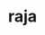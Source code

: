 ---
title: "raja"
layout: cache
categories: [package, develop-2024-03-10]
meta: {"versions": ["0.14.0", "2022.10.4"], "compilers": ["cce@=15.0.1", "gcc@=10.3.0", "gcc@=11.1.0", "gcc@=11.4.0", "gcc@=7.3.1", "gcc@=7.5.0", "gcc@=9.4.0", "oneapi@=2024.0.0"], "oss": ["amzn2", "rhel8", "sle_hpc15", "ubuntu18.04", "ubuntu20.04", "ubuntu22.04"], "platforms": ["linux"], "targets": ["aarch64", "neoverse_n1", "neoverse_v1", "neoverse_v2", "ppc64le", "x86_64_v3", "x86_64_v4", "zen4"], "stacks": ["aws-isc", "aws-isc-aarch64", "data-vis-sdk", "e4s", "e4s-cray-rhel", "e4s-cray-sles", "e4s-neoverse-v2", "e4s-neoverse_v1", "e4s-oneapi", "e4s-power", "e4s-rocm-external", "radiuss", "radiuss-aws", "radiuss-aws-aarch64", "root"], "num_specs": 28, "num_specs_by_stack": {"radiuss-aws-aarch64": 2, "aws-isc-aarch64": 2, "root": 28, "radiuss-aws": 3, "aws-isc": 1, "e4s-cray-rhel": 1, "e4s-cray-sles": 1, "radiuss": 1, "e4s-power": 3, "data-vis-sdk": 2, "e4s-neoverse_v1": 4, "e4s-neoverse-v2": 4, "e4s": 1, "e4s-rocm-external": 4, "e4s-oneapi": 1}}
spec_details: [{"hash": "7k567jbeciantyv62k2xbfldlhgczd45", "compiler": "gcc@=7.3.1", "versions": ["2022.10.4"], "os": "amzn2", "platform": "linux", "target": "aarch64", "variants": ["build_system=cmake", "build_type=Release", "~cuda", "+examples", "+exercises", "generator=make", "~ipo", "+openmp", "~plugins", "~rocm", "+shared", "~tests"], "stacks": ["radiuss-aws-aarch64", "aws-isc-aarch64", "root"], "size": "-", "tarball": "https://binaries.spack.io/develop-2024-03-10/build_cache/linux-amzn2-aarch64/gcc-7.3.1/raja-2022.10.4/linux-amzn2-aarch64-gcc-7.3.1-raja-2022.10.4-7k567jbeciantyv62k2xbfldlhgczd45.spack"}, {"hash": "lky7wmdd4hkf7mkh5bplh6idp5unernx", "compiler": "gcc@=7.3.1", "versions": ["2022.10.4"], "os": "amzn2", "platform": "linux", "target": "neoverse_n1", "variants": ["build_system=cmake", "build_type=Release", "~cuda", "+examples", "+exercises", "generator=make", "~ipo", "+openmp", "~plugins", "~rocm", "+shared", "~tests"], "stacks": ["radiuss-aws-aarch64", "aws-isc-aarch64", "root"], "size": "-", "tarball": "https://binaries.spack.io/develop-2024-03-10/build_cache/linux-amzn2-neoverse_n1/gcc-7.3.1/raja-2022.10.4/linux-amzn2-neoverse_n1-gcc-7.3.1-raja-2022.10.4-lky7wmdd4hkf7mkh5bplh6idp5unernx.spack"}, {"hash": "iyepyam7avyuogb24vmsffq47imf25ve", "compiler": "gcc@=7.3.1", "versions": ["2022.10.4"], "os": "amzn2", "platform": "linux", "target": "x86_64_v3", "variants": ["build_system=cmake", "build_type=Release", "+cuda", "cuda_arch=70", "+examples", "+exercises", "generator=make", "~ipo", "~openmp", "~plugins", "~rocm", "+shared", "~tests"], "stacks": ["radiuss-aws", "root"], "size": "-", "tarball": "https://binaries.spack.io/develop-2024-03-10/build_cache/linux-amzn2-x86_64_v3/gcc-7.3.1/raja-2022.10.4/linux-amzn2-x86_64_v3-gcc-7.3.1-raja-2022.10.4-iyepyam7avyuogb24vmsffq47imf25ve.spack"}, {"hash": "rni6grndw7sgabbymetjyi557efjubus", "compiler": "gcc@=7.3.1", "versions": ["2022.10.4"], "os": "amzn2", "platform": "linux", "target": "x86_64_v3", "variants": ["build_system=cmake", "build_type=Release", "~cuda", "+examples", "+exercises", "generator=make", "~ipo", "+openmp", "~plugins", "~rocm", "+shared", "~tests"], "stacks": ["radiuss-aws", "root"], "size": "-", "tarball": "https://binaries.spack.io/develop-2024-03-10/build_cache/linux-amzn2-x86_64_v3/gcc-7.3.1/raja-2022.10.4/linux-amzn2-x86_64_v3-gcc-7.3.1-raja-2022.10.4-rni6grndw7sgabbymetjyi557efjubus.spack"}, {"hash": "jwa45sa7syesmvvnz65dzpjvlbybd5iq", "compiler": "gcc@=7.3.1", "versions": ["2022.10.4"], "os": "amzn2", "platform": "linux", "target": "x86_64_v3", "variants": ["build_system=cmake", "build_type=Release", "+cuda", "cuda_arch=70", "+examples", "+exercises", "generator=make", "~ipo", "+openmp", "~plugins", "~rocm", "+shared", "~tests"], "stacks": ["radiuss-aws", "root"], "size": "-", "tarball": "https://binaries.spack.io/develop-2024-03-10/build_cache/linux-amzn2-x86_64_v3/gcc-7.3.1/raja-2022.10.4/linux-amzn2-x86_64_v3-gcc-7.3.1-raja-2022.10.4-jwa45sa7syesmvvnz65dzpjvlbybd5iq.spack"}, {"hash": "h5hbd7g767rzl4mdgmmduviw2fbp2hj2", "compiler": "gcc@=7.3.1", "versions": ["2022.10.4"], "os": "amzn2", "platform": "linux", "target": "x86_64_v3", "variants": ["build_system=cmake", "build_type=Release", "+cuda", "cuda_arch=70", "+examples", "+exercises", "generator=make", "~ipo", "+openmp", "~plugins", "~rocm", "+shared", "~tests"], "stacks": ["aws-isc", "root"], "size": "-", "tarball": "https://binaries.spack.io/develop-2024-03-10/build_cache/linux-amzn2-x86_64_v3/gcc-7.3.1/raja-2022.10.4/linux-amzn2-x86_64_v3-gcc-7.3.1-raja-2022.10.4-h5hbd7g767rzl4mdgmmduviw2fbp2hj2.spack"}, {"hash": "5n5shrqbe5zzqkpluwhtsu44lg4lpwcq", "compiler": "cce@=15.0.1", "versions": ["2022.10.4"], "os": "rhel8", "platform": "linux", "target": "zen4", "variants": ["build_system=cmake", "build_type=Release", "~cuda", "+examples", "+exercises", "generator=make", "~ipo", "+openmp", "~plugins", "~rocm", "+shared", "~tests"], "stacks": ["e4s-cray-rhel", "root"], "size": "-", "tarball": "https://binaries.spack.io/develop-2024-03-10/build_cache/linux-rhel8-zen4/cce-15.0.1/raja-2022.10.4/linux-rhel8-zen4-cce-15.0.1-raja-2022.10.4-5n5shrqbe5zzqkpluwhtsu44lg4lpwcq.spack"}, {"hash": "746luzy5em7xyezwugqhdjlzfq5klzef", "compiler": "gcc@=10.3.0", "versions": ["2022.10.4"], "os": "sle_hpc15", "platform": "linux", "target": "x86_64_v4", "variants": ["build_system=cmake", "build_type=Release", "~cuda", "+examples", "+exercises", "generator=make", "~ipo", "+openmp", "~plugins", "~rocm", "+shared", "~tests"], "stacks": ["e4s-cray-sles", "root"], "size": "-", "tarball": "https://binaries.spack.io/develop-2024-03-10/build_cache/linux-sle_hpc15-x86_64_v4/gcc-10.3.0/raja-2022.10.4/linux-sle_hpc15-x86_64_v4-gcc-10.3.0-raja-2022.10.4-746luzy5em7xyezwugqhdjlzfq5klzef.spack"}, {"hash": "npxbmzcbibkw7y3rb6u5z4vqppq74fwu", "compiler": "gcc@=7.5.0", "versions": ["2022.10.4"], "os": "ubuntu18.04", "platform": "linux", "target": "x86_64_v3", "variants": ["build_system=cmake", "build_type=Release", "~cuda", "+examples", "+exercises", "generator=make", "~ipo", "+openmp", "~plugins", "~rocm", "+shared", "~tests"], "stacks": ["radiuss", "root"], "size": "-", "tarball": "https://binaries.spack.io/develop-2024-03-10/build_cache/linux-ubuntu18.04-x86_64_v3/gcc-7.5.0/raja-2022.10.4/linux-ubuntu18.04-x86_64_v3-gcc-7.5.0-raja-2022.10.4-npxbmzcbibkw7y3rb6u5z4vqppq74fwu.spack"}, {"hash": "wcicqx7ts5mietocwnvqdgns6jho7omc", "compiler": "gcc@=9.4.0", "versions": ["2022.10.4"], "os": "ubuntu20.04", "platform": "linux", "target": "ppc64le", "variants": ["build_system=cmake", "build_type=Release", "~cuda", "+examples", "+exercises", "generator=make", "~ipo", "+openmp", "~plugins", "~rocm", "+shared", "~tests"], "stacks": ["e4s-power", "root"], "size": "-", "tarball": "https://binaries.spack.io/develop-2024-03-10/build_cache/linux-ubuntu20.04-ppc64le/gcc-9.4.0/raja-2022.10.4/linux-ubuntu20.04-ppc64le-gcc-9.4.0-raja-2022.10.4-wcicqx7ts5mietocwnvqdgns6jho7omc.spack"}, {"hash": "ocbdphp33gu7v5xfwuwozpamou3fexpp", "compiler": "gcc@=9.4.0", "versions": ["0.14.0"], "os": "ubuntu20.04", "platform": "linux", "target": "ppc64le", "variants": ["build_system=cmake", "build_type=Release", "+cuda", "cuda_arch=70", "+examples", "+exercises", "generator=make", "~ipo", "+openmp", "~plugins", "~rocm", "+shared", "~tests"], "stacks": ["e4s-power", "root"], "size": "-", "tarball": "https://binaries.spack.io/develop-2024-03-10/build_cache/linux-ubuntu20.04-ppc64le/gcc-9.4.0/raja-0.14.0/linux-ubuntu20.04-ppc64le-gcc-9.4.0-raja-0.14.0-ocbdphp33gu7v5xfwuwozpamou3fexpp.spack"}, {"hash": "6th6kqagj7b4xmnq3dnj7queyokhju3y", "compiler": "gcc@=9.4.0", "versions": ["2022.10.4"], "os": "ubuntu20.04", "platform": "linux", "target": "ppc64le", "variants": ["build_system=cmake", "build_type=Release", "+cuda", "cuda_arch=70", "+examples", "+exercises", "generator=make", "~ipo", "+openmp", "~plugins", "~rocm", "+shared", "~tests"], "stacks": ["e4s-power", "root"], "size": "-", "tarball": "https://binaries.spack.io/develop-2024-03-10/build_cache/linux-ubuntu20.04-ppc64le/gcc-9.4.0/raja-2022.10.4/linux-ubuntu20.04-ppc64le-gcc-9.4.0-raja-2022.10.4-6th6kqagj7b4xmnq3dnj7queyokhju3y.spack"}, {"hash": "c4kq3a4g546t73kjoqp5hmovdjjnpm34", "compiler": "gcc@=11.1.0", "versions": ["2022.10.4"], "os": "ubuntu20.04", "platform": "linux", "target": "x86_64_v3", "variants": ["build_system=cmake", "build_type=Release", "~cuda", "+examples", "+exercises", "generator=make", "~ipo", "+openmp", "~plugins", "~rocm", "+shared", "~tests"], "stacks": ["data-vis-sdk", "root"], "size": "-", "tarball": "https://binaries.spack.io/develop-2024-03-10/build_cache/linux-ubuntu20.04-x86_64_v3/gcc-11.1.0/raja-2022.10.4/linux-ubuntu20.04-x86_64_v3-gcc-11.1.0-raja-2022.10.4-c4kq3a4g546t73kjoqp5hmovdjjnpm34.spack"}, {"hash": "y2jtnglrldfvpeis3cnxelqjhd6pcuh5", "compiler": "gcc@=11.1.0", "versions": ["2022.10.4"], "os": "ubuntu20.04", "platform": "linux", "target": "x86_64_v3", "variants": ["build_system=cmake", "build_type=Release", "~cuda", "+examples", "+exercises", "generator=make", "~ipo", "+openmp", "~plugins", "~rocm", "+shared", "~tests"], "stacks": ["data-vis-sdk", "root"], "size": "-", "tarball": "https://binaries.spack.io/develop-2024-03-10/build_cache/linux-ubuntu20.04-x86_64_v3/gcc-11.1.0/raja-2022.10.4/linux-ubuntu20.04-x86_64_v3-gcc-11.1.0-raja-2022.10.4-y2jtnglrldfvpeis3cnxelqjhd6pcuh5.spack"}, {"hash": "nw3u2nzmyw3ljuqq7fnvn3brflud7opj", "compiler": "gcc@=11.4.0", "versions": ["2022.10.4"], "os": "ubuntu22.04", "platform": "linux", "target": "neoverse_v1", "variants": ["build_system=cmake", "build_type=Release", "~cuda", "+examples", "+exercises", "generator=make", "~ipo", "+openmp", "~plugins", "~rocm", "+shared", "~tests"], "stacks": ["e4s-neoverse_v1", "root"], "size": "-", "tarball": "https://binaries.spack.io/develop-2024-03-10/build_cache/linux-ubuntu22.04-neoverse_v1/gcc-11.4.0/raja-2022.10.4/linux-ubuntu22.04-neoverse_v1-gcc-11.4.0-raja-2022.10.4-nw3u2nzmyw3ljuqq7fnvn3brflud7opj.spack"}, {"hash": "nbgsetmpvye2cybuenr2vpsvvkf3phaf", "compiler": "gcc@=11.4.0", "versions": ["2022.10.4"], "os": "ubuntu22.04", "platform": "linux", "target": "neoverse_v1", "variants": ["build_system=cmake", "build_type=Release", "+cuda", "cuda_arch=90", "+examples", "+exercises", "generator=make", "~ipo", "+openmp", "~plugins", "~rocm", "+shared", "~tests"], "stacks": ["e4s-neoverse_v1", "root"], "size": "-", "tarball": "https://binaries.spack.io/develop-2024-03-10/build_cache/linux-ubuntu22.04-neoverse_v1/gcc-11.4.0/raja-2022.10.4/linux-ubuntu22.04-neoverse_v1-gcc-11.4.0-raja-2022.10.4-nbgsetmpvye2cybuenr2vpsvvkf3phaf.spack"}, {"hash": "xbdfqy3cmnqd44xqqyhnpoyx3362tfbg", "compiler": "gcc@=11.4.0", "versions": ["2022.10.4"], "os": "ubuntu22.04", "platform": "linux", "target": "neoverse_v1", "variants": ["build_system=cmake", "build_type=Release", "+cuda", "cuda_arch=75", "+examples", "+exercises", "generator=make", "~ipo", "+openmp", "~plugins", "~rocm", "+shared", "~tests"], "stacks": ["e4s-neoverse_v1", "root"], "size": "-", "tarball": "https://binaries.spack.io/develop-2024-03-10/build_cache/linux-ubuntu22.04-neoverse_v1/gcc-11.4.0/raja-2022.10.4/linux-ubuntu22.04-neoverse_v1-gcc-11.4.0-raja-2022.10.4-xbdfqy3cmnqd44xqqyhnpoyx3362tfbg.spack"}, {"hash": "ng5lo4we4nz7wmhc2ctusbpccf35lr7i", "compiler": "gcc@=11.4.0", "versions": ["2022.10.4"], "os": "ubuntu22.04", "platform": "linux", "target": "neoverse_v1", "variants": ["build_system=cmake", "build_type=Release", "+cuda", "cuda_arch=80", "+examples", "+exercises", "generator=make", "~ipo", "+openmp", "~plugins", "~rocm", "+shared", "~tests"], "stacks": ["e4s-neoverse_v1", "root"], "size": "-", "tarball": "https://binaries.spack.io/develop-2024-03-10/build_cache/linux-ubuntu22.04-neoverse_v1/gcc-11.4.0/raja-2022.10.4/linux-ubuntu22.04-neoverse_v1-gcc-11.4.0-raja-2022.10.4-ng5lo4we4nz7wmhc2ctusbpccf35lr7i.spack"}, {"hash": "o5scqfohi4beddiqhwtebyvgfw6xvy4g", "compiler": "gcc@=11.4.0", "versions": ["2022.10.4"], "os": "ubuntu22.04", "platform": "linux", "target": "neoverse_v2", "variants": ["build_system=cmake", "build_type=Release", "~cuda", "+examples", "+exercises", "generator=make", "~ipo", "+openmp", "~plugins", "~rocm", "+shared", "~tests"], "stacks": ["e4s-neoverse-v2", "root"], "size": "-", "tarball": "https://binaries.spack.io/develop-2024-03-10/build_cache/linux-ubuntu22.04-neoverse_v2/gcc-11.4.0/raja-2022.10.4/linux-ubuntu22.04-neoverse_v2-gcc-11.4.0-raja-2022.10.4-o5scqfohi4beddiqhwtebyvgfw6xvy4g.spack"}, {"hash": "vtewosgtbi2h6dupabhu6ozpjoaqqmnc", "compiler": "gcc@=11.4.0", "versions": ["2022.10.4"], "os": "ubuntu22.04", "platform": "linux", "target": "neoverse_v2", "variants": ["build_system=cmake", "build_type=Release", "+cuda", "cuda_arch=90", "+examples", "+exercises", "generator=make", "~ipo", "+openmp", "~plugins", "~rocm", "+shared", "~tests"], "stacks": ["e4s-neoverse-v2", "root"], "size": "-", "tarball": "https://binaries.spack.io/develop-2024-03-10/build_cache/linux-ubuntu22.04-neoverse_v2/gcc-11.4.0/raja-2022.10.4/linux-ubuntu22.04-neoverse_v2-gcc-11.4.0-raja-2022.10.4-vtewosgtbi2h6dupabhu6ozpjoaqqmnc.spack"}, {"hash": "uxnsfynt4ynzlnn446q4y2fm6zt3or4f", "compiler": "gcc@=11.4.0", "versions": ["2022.10.4"], "os": "ubuntu22.04", "platform": "linux", "target": "neoverse_v2", "variants": ["build_system=cmake", "build_type=Release", "+cuda", "cuda_arch=80", "+examples", "+exercises", "generator=make", "~ipo", "+openmp", "~plugins", "~rocm", "+shared", "~tests"], "stacks": ["e4s-neoverse-v2", "root"], "size": "-", "tarball": "https://binaries.spack.io/develop-2024-03-10/build_cache/linux-ubuntu22.04-neoverse_v2/gcc-11.4.0/raja-2022.10.4/linux-ubuntu22.04-neoverse_v2-gcc-11.4.0-raja-2022.10.4-uxnsfynt4ynzlnn446q4y2fm6zt3or4f.spack"}, {"hash": "leeulvrh2je3f3pye4dd62dn7nmypftn", "compiler": "gcc@=11.4.0", "versions": ["2022.10.4"], "os": "ubuntu22.04", "platform": "linux", "target": "neoverse_v2", "variants": ["build_system=cmake", "build_type=Release", "+cuda", "cuda_arch=75", "+examples", "+exercises", "generator=make", "~ipo", "+openmp", "~plugins", "~rocm", "+shared", "~tests"], "stacks": ["e4s-neoverse-v2", "root"], "size": "-", "tarball": "https://binaries.spack.io/develop-2024-03-10/build_cache/linux-ubuntu22.04-neoverse_v2/gcc-11.4.0/raja-2022.10.4/linux-ubuntu22.04-neoverse_v2-gcc-11.4.0-raja-2022.10.4-leeulvrh2je3f3pye4dd62dn7nmypftn.spack"}, {"hash": "u7xr6tkl2opcageulqkbpbnf6u5me65y", "compiler": "gcc@=11.4.0", "versions": ["2022.10.4"], "os": "ubuntu22.04", "platform": "linux", "target": "x86_64_v3", "variants": ["build_system=cmake", "build_type=Release", "~cuda", "+examples", "+exercises", "generator=make", "~ipo", "+openmp", "~plugins", "~rocm", "+shared", "~tests"], "stacks": ["e4s", "root"], "size": "-", "tarball": "https://binaries.spack.io/develop-2024-03-10/build_cache/linux-ubuntu22.04-x86_64_v3/gcc-11.4.0/raja-2022.10.4/linux-ubuntu22.04-x86_64_v3-gcc-11.4.0-raja-2022.10.4-u7xr6tkl2opcageulqkbpbnf6u5me65y.spack"}, {"hash": "4fpvgtvv6jqwqnfdwxowcxlgbp36ggm2", "compiler": "gcc@=11.4.0", "versions": ["0.14.0"], "os": "ubuntu22.04", "platform": "linux", "target": "x86_64_v3", "variants": ["amdgpu_target=gfx908", "build_system=cmake", "build_type=Release", "~cuda", "+examples", "+exercises", "generator=make", "~ipo", "~openmp", "~plugins", "+rocm", "+shared", "~tests"], "stacks": ["e4s-rocm-external", "root"], "size": "-", "tarball": "https://binaries.spack.io/develop-2024-03-10/build_cache/linux-ubuntu22.04-x86_64_v3/gcc-11.4.0/raja-0.14.0/linux-ubuntu22.04-x86_64_v3-gcc-11.4.0-raja-0.14.0-4fpvgtvv6jqwqnfdwxowcxlgbp36ggm2.spack"}, {"hash": "k4huii2m6d3ammz3yugyxlti273cub7d", "compiler": "gcc@=11.4.0", "versions": ["0.14.0"], "os": "ubuntu22.04", "platform": "linux", "target": "x86_64_v3", "variants": ["amdgpu_target=gfx90a", "build_system=cmake", "build_type=Release", "~cuda", "+examples", "+exercises", "generator=make", "~ipo", "~openmp", "~plugins", "+rocm", "+shared", "~tests"], "stacks": ["e4s-rocm-external", "root"], "size": "-", "tarball": "https://binaries.spack.io/develop-2024-03-10/build_cache/linux-ubuntu22.04-x86_64_v3/gcc-11.4.0/raja-0.14.0/linux-ubuntu22.04-x86_64_v3-gcc-11.4.0-raja-0.14.0-k4huii2m6d3ammz3yugyxlti273cub7d.spack"}, {"hash": "gdxpn2e3yfdtcyal5ynt7obthvvwanwn", "compiler": "gcc@=11.4.0", "versions": ["2022.10.4"], "os": "ubuntu22.04", "platform": "linux", "target": "x86_64_v3", "variants": ["amdgpu_target=gfx90a", "build_system=cmake", "build_type=Release", "~cuda", "+examples", "+exercises", "generator=make", "~ipo", "~openmp", "~plugins", "+rocm", "+shared", "~tests"], "stacks": ["e4s-rocm-external", "root"], "size": "-", "tarball": "https://binaries.spack.io/develop-2024-03-10/build_cache/linux-ubuntu22.04-x86_64_v3/gcc-11.4.0/raja-2022.10.4/linux-ubuntu22.04-x86_64_v3-gcc-11.4.0-raja-2022.10.4-gdxpn2e3yfdtcyal5ynt7obthvvwanwn.spack"}, {"hash": "d7dnqcy4xehafrvvdpcewzoekhdym2g4", "compiler": "gcc@=11.4.0", "versions": ["2022.10.4"], "os": "ubuntu22.04", "platform": "linux", "target": "x86_64_v3", "variants": ["amdgpu_target=gfx908", "build_system=cmake", "build_type=Release", "~cuda", "+examples", "+exercises", "generator=make", "~ipo", "~openmp", "~plugins", "+rocm", "+shared", "~tests"], "stacks": ["e4s-rocm-external", "root"], "size": "-", "tarball": "https://binaries.spack.io/develop-2024-03-10/build_cache/linux-ubuntu22.04-x86_64_v3/gcc-11.4.0/raja-2022.10.4/linux-ubuntu22.04-x86_64_v3-gcc-11.4.0-raja-2022.10.4-d7dnqcy4xehafrvvdpcewzoekhdym2g4.spack"}, {"hash": "cj7zg7hz22lepsijd5zxrghseoszbtkg", "compiler": "oneapi@=2024.0.0", "versions": ["2022.10.4"], "os": "ubuntu22.04", "platform": "linux", "target": "x86_64_v3", "variants": ["build_system=cmake", "build_type=Release", "~cuda", "+examples", "+exercises", "generator=make", "~ipo", "+openmp", "~plugins", "~rocm", "+shared", "~tests"], "stacks": ["root", "e4s-oneapi"], "size": "-", "tarball": "https://binaries.spack.io/develop-2024-03-10/build_cache/linux-ubuntu22.04-x86_64_v3/oneapi-2024.0.0/raja-2022.10.4/linux-ubuntu22.04-x86_64_v3-oneapi-2024.0.0-raja-2022.10.4-cj7zg7hz22lepsijd5zxrghseoszbtkg.spack"}]
---